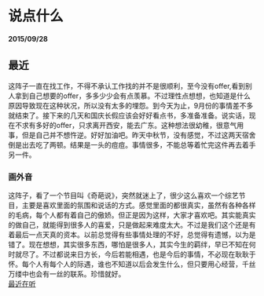 # 说点什么
#### 2015/09/28

## 最近

这阵子一直在找工作，不得不承认工作找的并不是很顺利，至今没有offer,看到别人拿到自己想要的offer，多多少少会有点羡慕。不过理性点想想，也知道是什么原因导致现在这种状况，所以没有太多的埋怨。到今天为止，9月份的事情差不多就结束了。接下来的几天和国庆长假应该会好好看点书，多准备准备。说实话，现在不求有多好的offer，只求离开西安，能去广东。这种想法很幼稚，很意气用事，但是自己并不想忤逆。好好加油吧。昨天中秋节，没有感觉，不过这两天宿舍倒是出去吃了两顿。结果是一头的痘痘。事情很多，不能总等着忙完这件再去着手另一件。

### 画外音

这阵子，看了一个节目叫《奇葩说》，突然就迷上了，很少这么喜欢一个综艺节目，主要是喜欢里面的氛围和说话的方式。感觉里面的都很真实，虽然有各种各样的毛病，每个人都有着自己的傲娇。但正是因为这样，大家才喜欢吧。其实能真实的做自己，就能得到很多人的喜爱，只是做起来难度太大。不过是我们这个还是有着最后一点天真的资本。以前总觉得有些事情处理的不好，总觉得有遗憾，以为是错了。现在想想，其实很多东西，哪怕是很多人，其实今生的羁绊，早已不知在何时就尽了。不过都说来日方长，今后若能相遇，也是今后的事情，不必现在耿耿于怀。每个人有每个人的际遇，谁也不知道以后会发生什么，但只要用心经营，千丝万缕中也会有一丝的联系。珍惜就好。  
[最近在听](http://music.163.com/#/song?id=385809)

